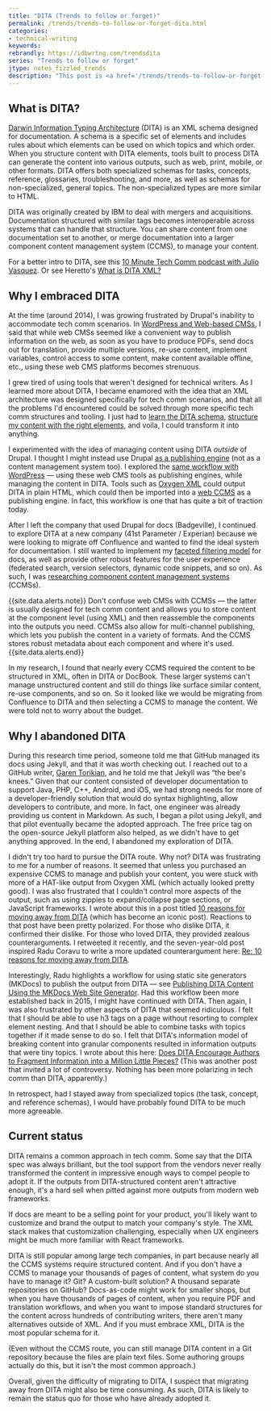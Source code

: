 ```yaml
---
title: "DITA (Trends to follow or forget)"
permalink: /trends/trends-to-follow-or-forget-dita.html
categories:
- technical-writing
keywords:
rebrandly: https://idbwrtng.com/trendsdita
series: "Trends to follow or forget"
jtype: notes_fizzled_trends
description: "This post is <a href='/trends/trends-to-follow-or-forget-intro.html'>part of a series on trends</a> that explores trends that I've either followed or forgotten, and why. The overall goal is to better understand the reasons that drive trend adoption or abandonment in my personal career. This post focuses on DITA."
---
```


## What is DITA?

[Darwin Information Typing Architecture](https://en.wikipedia.org/wiki/Darwin_Information_Typing_Architecture) (DITA) is an XML schema designed for documentation. A schema is a specific set of elements and includes rules about which elements can be used on which topics and which order. When you structure content with DITA elements, tools built to process DITA can generate the content into various outputs, such as web, print, mobile, or other formats. DITA offers both specialized schemas for tasks, concepts, reference, glossaries, troubleshooting, and more, as well as schemas for non-specialized, general topics. The non-specialized types are more similar to HTML.

DITA was originally created by IBM to deal with mergers and acquisitions. Documentation structured with similar tags becomes interoperable across systems that can handle that structure. You can share content from one documentation set to another, or merge documentation into a larger component content management system (CCMS), to manage your content.

For a better intro to DITA, see this [10 Minute Tech Comm podcast with Julio Vasquez](https://podcasts.apple.com/us/podcast/julio-vazquez-on-dita-and-the-technical-work/id920575683?i=1000545300075). Or see Heretto's [What is DITA XML?](https://heretto.com/what-is-dita-xml/)

## Why I embraced DITA

At the time (around 2014), I was growing frustrated by Drupal's inability to accommodate tech comm scenarios. In [WordPress and Web-based CMSs](/trends/trends-to-follow-or-forget-wordpress.html), I said that while web CMSs seemed like a convenient way to publish information on the web, as soon as you have to produce PDFs, send docs out for translation, provide multiple versions, re-use content, implement variables, control access to some content, make content available offline, etc., using these web CMS platforms becomes strenuous.

I grew tired of using tools that weren't designed for technical writers. As I learned more about DITA, I became enamored with the idea that an XML architecture was designed specifically for tech comm scenarios, and that all the problems I'd encountered could be solved through more specific tech comm structures and tooling. I just had to [learn the DITA schema](/ditaqrg/), [structure my content with the right elements](https://everypageispageone.com/2012/07/28/the-tyranny-of-the-terrible-troika-rethinking-concept-task-and-reference/), and voila, I could transform it into anything.

I experimented with the idea of managing content using DITA _outside_ of Drupal. I thought I might instead use Drupal [as a publishing engine](https://blog.oxygenxml.com/topics/publishing_dita_content_using_a_markdown_static_web_site_generator.html) (not as a content management system too). I explored the [same workflow with WordPress](/2013/01/21/how-to-import-webhelp-from-a-help-authoring-tool-into-wordpress/) &mdash; using these web CMS tools as publishing engines, while managing the content in DITA. Tools such as [Oxygen XML](/learnapidoc/pubapis_oxygenxml.html) could output DITA in plain HTML, which could then be imported into a [web CCMS](/trends/trends-to-follow-or-forget-wordpress.html) as a publishing engine. In fact, this workflow is one that has quite a bit of traction today.

After I left the company that used Drupal for docs (Badgeville), I continued to explore DITA at a new company (41st Parameter / Experian) because we were looking to migrate off Confluence and wanted to find the ideal system for documentation. I still wanted to implement my [faceted filtering model](/trends/trends-to-follow-or-forget-faceted-filtering.html) for docs, as well as provide other robust features for the user experience (federated search, version selectors, dynamic code snippets, and so on). As such, I was [researching component content management systems](/2016/02/12/the-only-big-systems-manage-xml-and-dita/) (CCMSs).

{{site.data.alerts.note}}
Don't confuse web CMSs with CCMSs &mdash; the latter is usually designed for tech comm content and allows you to store content at the component level (using XML) and then reassemble the components into the outputs you need. CCMSs also allow for multi-channel publishing, which lets you publish the content in a variety of formats. And the CCMS stores robust metadata about each component and where it's used.{{site.data.alerts.end}}

In my research, I found that nearly every CCMS required the content to be structured in XML, often in DITA or DocBook. These larger systems can't manage unstructured content and still do things like surface similar content, re-use components, and so on. So it looked like we would be migrating from Confluence to DITA and then selecting a CCMS to manage the content. We were told not to worry about the budget.

## Why I abandoned DITA

During this research time period, someone told me that GitHub managed its docs using Jekyll, and that it was worth checking out. I reached out to a GitHub writer, [Garen Torikian](https://github.com/gjtorikian), and he told me that Jekyll was “the bee's knees.” Given that our content consisted of developer documentation to support Java, PHP, C++, Android, and iOS, we had strong needs for more of a developer-friendly solution that would do syntax highlighting, allow developers to contribute, and more. In fact, one engineer was already providing us content in Markdown. As such, I began a pilot using Jekyll, and that pilot eventually became the adopted approach. The free price tag on the open-source Jekyll platform also helped, as we didn't have to get anything approved. In the end, I abandoned my exploration of DITA.

I didn't try too hard to pursue the DITA route. Why not? DITA was frustrating to me for a number of reasons. It seemed that unless you purchased an expensive CCMS to manage and publish your content, you were stuck with more of a HAT-like output from Oxygen XML (which actually looked pretty good). I was also frustrated that I couldn't control more aspects of the output, such as using zippies to expand/collapse page sections, or JavaScript frameworks. I wrote about this in a post titled [10 reasons for moving away from DITA](/2015/01/28/10-reasons-for-moving-away-from-dita/) (which has become an iconic post). Reactions to that post have been pretty polarized. For those who dislike DITA, it confirmed their dislike. For those who loved DITA, they provided zealous counterarguments. I retweeted it recently, and the seven-year-old post inspired Radu Coravu to write a more updated counterargument here: [Re: 10 reasons for moving away from DITA](https://blog.oxygenxml.com/topics/re_10_reasons_for_moving_away_from_dita.html).

Interestingly, Radu highlights a workflow for using static site generators (MKDocs) to publish the output from DITA &mdash; see [Publishing DITA Content Using the MKDocs Web Site Generator](https://blog.oxygenxml.com/topics/publishing_dita_content_using_a_markdown_static_web_site_generator.html). Had this workflow been more established back in 2015, I might have continued with DITA. Then again, I was also frustrated by other aspects of DITA that seemed ridiculous. I felt that I should be able to use h3 tags on a page without resorting to complex element nesting. And that I should be able to combine tasks with topics together if it made sense to do so. I felt that DITA's information model of breaking content into granular components resulted in information outputs that were tiny topics. I wrote about this here: [Does DITA Encourage Authors to Fragment Information into a Million Little Pieces?](/2013/04/22/does-dita-encourage-authors-to-fragment-information-into-a-million-little-pieces/) (This was another post that invited a lot of controversy. Nothing has been more polarizing in tech comm than DITA, apparently.)

In retrospect, had I stayed away from specialized topics (the task, concept, and reference schemas), I would have probably found DITA to be much more agreeable.

## Current status

DITA remains a common approach in tech comm. Some say that the DITA spec was always brilliant, but the tool support from the vendors never really transformed the content in impressive enough ways to compel people to adopt it. If the outputs from DITA-structured content aren't attractive enough, it's a hard sell when pitted against more outputs from modern web frameworks.

If docs are meant to be a selling point for your product, you'll likely want to customize and brand the output to match your company's style. The XML stack makes that customization challenging, especially when UX engineers might be much more familiar with React frameworks.

DITA is still popular among large tech companies, in part because nearly all the CCMS systems require structured content. And if you don't have a CCMS to manage your thousands of pages of content, what system do you have to manage it? Git? A custom-built solution? A thousand separate repositories on GitHub? Docs-as-code might work for smaller shops, but when you have thousands of pages of content, when you require PDF and translation workflows, and when you want to impose standard structures for the content across hundreds of contributing writers, there aren't many alternatives outside of XML. And if you must embrace XML, DITA is the most popular schema for it.

(Even without the CCMS route, you can still manage DITA content in a Git repository because the files are plain text files. Some authoring groups actually do this, but it isn't the most common approach.)

Overall, given the difficulty of migrating to DITA, I suspect that migrating away from DITA might also be time consuming. As such, DITA is likely to remain the status quo for those who have already adopted it.
